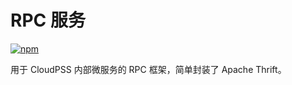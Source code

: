 # RPC 服务

[![npm](https://img.shields.io/npm/v/@cloudpss/rpc)](https://www.npmjs.com/package/@cloudpss/rpc)

用于 CloudPSS 内部微服务的 RPC 框架，简单封装了 Apache Thrift。
